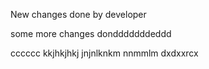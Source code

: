 New changes done by developer

some more changes dondddddddeddd


cccccc
kkjhkjhkj
jnjnlknkm
nnmmlm
dxdxxrcx
